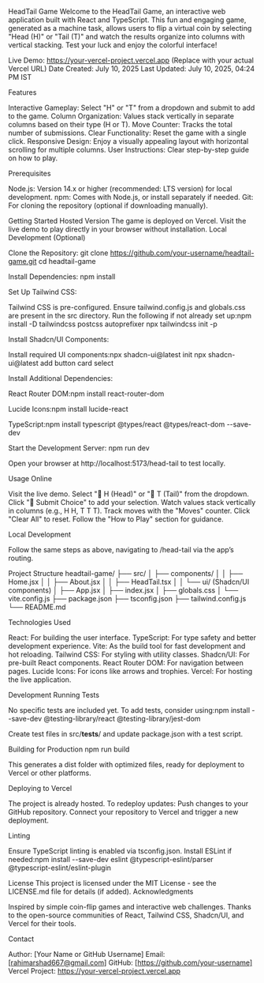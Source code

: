 HeadTail Game
Welcome to the HeadTail Game, an interactive web application built with React and TypeScript. This fun and engaging game, generated as a machine task, allows users to flip a virtual coin by selecting "Head (H)" or "Tail (T)" and watch the results organize into columns with vertical stacking. Test your luck and enjoy the colorful interface!

Live Demo: https://your-vercel-project.vercel.app (Replace with your actual Vercel URL)
Date Created: July 10, 2025
Last Updated: July 10, 2025, 04:24 PM IST

Features

Interactive Gameplay: Select "H" or "T" from a dropdown and submit to add to the game.
Column Organization: Values stack vertically in separate columns based on their type (H or T).
Move Counter: Tracks the total number of submissions.
Clear Functionality: Reset the game with a single click.
Responsive Design: Enjoy a visually appealing layout with horizontal scrolling for multiple columns.
User Instructions: Clear step-by-step guide on how to play.

Prerequisites

Node.js: Version 14.x or higher (recommended: LTS version) for local development.
npm: Comes with Node.js, or install separately if needed.
Git: For cloning the repository (optional if downloading manually).

Getting Started
Hosted Version
The game is deployed on Vercel. Visit the live demo to play directly in your browser without installation.
Local Development (Optional)

Clone the Repository:
git clone https://github.com/your-username/headtail-game.git
cd headtail-game


Install Dependencies:
npm install


Set Up Tailwind CSS:

Tailwind CSS is pre-configured. Ensure tailwind.config.js and globals.css are present in the src directory.
Run the following if not already set up:npm install -D tailwindcss postcss autoprefixer
npx tailwindcss init -p




Install Shadcn/UI Components:

Install required UI components:npx shadcn-ui@latest init
npx shadcn-ui@latest add button card select




Install Additional Dependencies:

React Router DOM:npm install react-router-dom


Lucide Icons:npm install lucide-react


TypeScript:npm install typescript @types/react @types/react-dom --save-dev




Start the Development Server:
npm run dev


Open your browser at http://localhost:5173/head-tail to test locally.



Usage
Online

Visit the live demo.
Select "🔵 H (Head)" or "🔴 T (Tail)" from the dropdown.
Click "🚀 Submit Choice" to add your selection.
Watch values stack vertically in columns (e.g., H H, T T T).
Track moves with the "Moves" counter.
Click "Clear All" to reset.
Follow the "How to Play" section for guidance.

Local Development

Follow the same steps as above, navigating to /head-tail via the app’s routing.

Project Structure
headtail-game/
├── src/
│   ├── components/
│   │   ├── Home.jsx
│   │   ├── About.jsx
│   │   ├── HeadTail.tsx
│   │   └── ui/ (Shadcn/UI components)
│   ├── App.jsx
│   ├── index.jsx
│   ├── globals.css
│   └── vite.config.js
├── package.json
├── tsconfig.json
├── tailwind.config.js
└── README.md

Technologies Used

React: For building the user interface.
TypeScript: For type safety and better development experience.
Vite: As the build tool for fast development and hot reloading.
Tailwind CSS: For styling with utility classes.
Shadcn/UI: For pre-built React components.
React Router DOM: For navigation between pages.
Lucide Icons: For icons like arrows and trophies.
Vercel: For hosting the live application.

Development
Running Tests

No specific tests are included yet. To add tests, consider using:npm install --save-dev @testing-library/react @testing-library/jest-dom


Create test files in src/__tests__/ and update package.json with a test script.



Building for Production
npm run build


This generates a dist folder with optimized files, ready for deployment to Vercel or other platforms.

Deploying to Vercel

The project is already hosted. To redeploy updates:
Push changes to your GitHub repository.
Connect your repository to Vercel and trigger a new deployment.



Linting

Ensure TypeScript linting is enabled via tsconfig.json. Install ESLint if needed:npm install --save-dev eslint @typescript-eslint/parser @typescript-eslint/eslint-plugin



License
This project is licensed under the MIT License - see the LICENSE.md file for details (if added).
Acknowledgments

Inspired by simple coin-flip games and interactive web challenges.
Thanks to the open-source communities of React, Tailwind CSS, Shadcn/UI, and Vercel for their tools.

Contact

Author: [Your Name or GitHub Username]
Email: [rahimarshad667@gmail.com]
GitHub: [https://github.com/your-username]
Vercel Project: https://your-vercel-project.vercel.app

